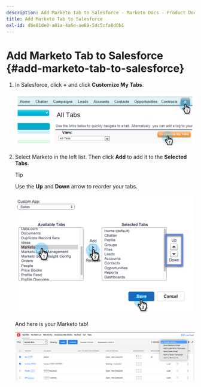 ```yaml
---
description: Add Marketo Tab to Salesforce - Marketo Docs - Product Documentation
title: Add Marketo Tab to Salesforce
exl-id: dbe01de0-a01a-4a6e-ae89-5dc5cfa8d0b1
---
```

# Add Marketo Tab to Salesforce {#add-marketo-tab-to-salesforce}

1. In Salesforce, click **+** and click **Customize My Tabs**.

   ![](assets/add-marketo-tab-to-salesforce-1.png)

1. Select Marketo in the left list. Then click **Add** to add it to the **Selected Tabs**.

   >[!TIP]
   >
   >Use the **Up** and **Down** arrow to reorder your tabs.

   ![](assets/add-marketo-tab-to-salesforce-2.png)

   And here is your Marketo tab!

   ![](assets/add-marketo-tab-to-salesforce-3.png)
